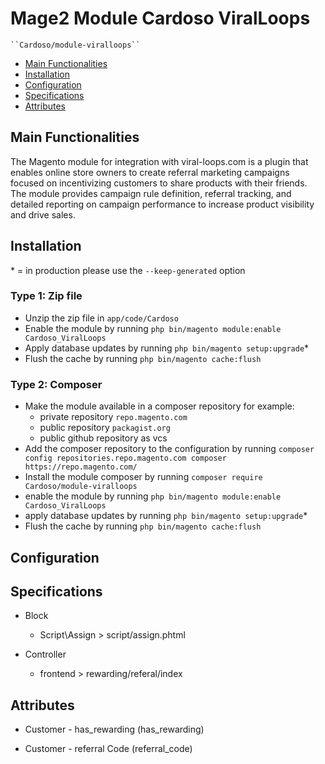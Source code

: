# Mage2 Module Cardoso ViralLoops

    ``Cardoso/module-viralloops``

 - [Main Functionalities](#markdown-header-main-functionalities)
 - [Installation](#markdown-header-installation)
 - [Configuration](#markdown-header-configuration)
 - [Specifications](#markdown-header-specifications)
 - [Attributes](#markdown-header-attributes)


## Main Functionalities
The Magento module for integration with viral-loops.com is a plugin that enables online store owners to create referral marketing campaigns focused on incentivizing customers to share products with their friends. The module provides campaign rule definition, referral tracking, and detailed reporting on campaign performance to increase product visibility and drive sales.

## Installation
\* = in production please use the `--keep-generated` option

### Type 1: Zip file

 - Unzip the zip file in `app/code/Cardoso`
 - Enable the module by running `php bin/magento module:enable Cardoso_ViralLoops`
 - Apply database updates by running `php bin/magento setup:upgrade`\*
 - Flush the cache by running `php bin/magento cache:flush`

### Type 2: Composer

 - Make the module available in a composer repository for example:
    - private repository `repo.magento.com`
    - public repository `packagist.org`
    - public github repository as vcs
 - Add the composer repository to the configuration by running `composer config repositories.repo.magento.com composer https://repo.magento.com/`
 - Install the module composer by running `composer require Cardoso/module-viralloops`
 - enable the module by running `php bin/magento module:enable Cardoso_ViralLoops`
 - apply database updates by running `php bin/magento setup:upgrade`\*
 - Flush the cache by running `php bin/magento cache:flush`


## Configuration




## Specifications

 - Block
	- Script\Assign > script/assign.phtml

 - Controller
	- frontend > rewarding/referal/index


## Attributes

 - Customer - has_rewarding (has_rewarding)

 - Customer - referral Code (referral_code)

